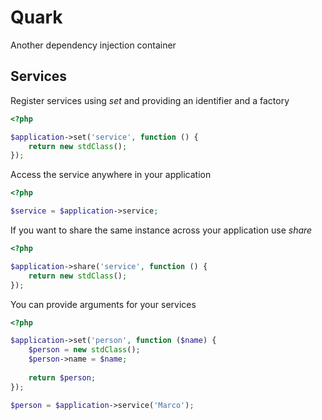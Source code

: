 Quark
=====

Another dependency injection container

Services
--------

Register services using _set_ and providing an identifier and a factory

```php
<?php

$application->set('service', function () {
    return new stdClass();
});
```

Access the service anywhere in your application

```php
<?php

$service = $application->service;
```

If you want to share the same instance across your application use _share_

```php
<?php

$application->share('service', function () {
    return new stdClass();
});
```

You can provide arguments for your services

```php
<?php

$application->set('person', function ($name) {
    $person = new stdClass();
    $person->name = $name;
    
    return $person;
});

$person = $application->service('Marco');
```
